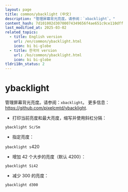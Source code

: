 ```yaml
---
layout: page
title: common/ybacklight (中文)
description: "管理屏幕背光亮度。请参阅：`xbacklight`。"
content_hash: 7d101002d30700074349656f4ae651c9ce110dff
last_modified_at: 2025-03-02
related_topics:
  - title: English version
    url: /en/common/ybacklight.html
    icon: bi bi-globe
  - title: 한국어 version
    url: /ko/common/ybacklight.html
    icon: bi bi-globe
tldri18n_status: 2
---
```

# ybacklight

管理屏幕背光亮度。请参阅：`xbacklight`。
更多信息：<https://github.com/pixelcmtd/ybacklight>.

- 打印当前亮度和最大亮度，缩写并使用斜杠分隔：

`ybacklight Sc/Sm`

- 指定亮度：

`ybacklight s`<span class="tldr-var badge badge-pill bg-dark-lm bg-white-dm text-white-lm text-dark-dm font-weight-bold">420</span>

- 增加 42 个大步的亮度（默认 4200）：

`ybacklight Si42`

- 减少 300 的亮度：

`ybacklight d300`
